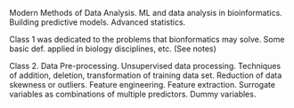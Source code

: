 Modern Methods of Data Analysis.
ML and data analysis in bioinformatics. Building predictive models. Advanced statistics.

Class 1 was dedicated to the problems that bionformatics may solve. Some basic def. applied in biology disciplines, etc. (See notes)

Class 2. Data Pre-processing.
Unsupervised data processing. Techniques of addition, deletion, transformation of training data set. Reduction of data skewness or outliers. Feature engineering.
Feature extraction. Surrogate variables as combinations of multiple predictors. Dummy variables.
